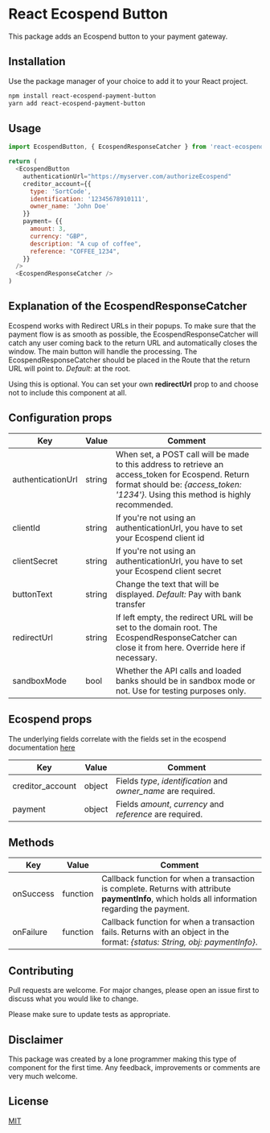 
# React Ecospend Button

This package adds an Ecospend button to your payment gateway.

## Installation

Use the package manager of your choice to add it to your React project.

```bash
npm install react-ecospend-payment-button
yarn add react-ecospend-payment-button
```

## Usage

```javascript
import EcospendButton, { EcospendResponseCatcher } from 'react-ecospend-payment-button'

return (
  <EcospendButton
    authenticationUrl="https://myserver.com/authorizeEcospend"
    creditor_account={{
      type: 'SortCode',
      identification: '12345678910111',
      owner_name: 'John Doe'
    }}
    payment= {{
      amount: 3,
      currency: "GBP",
      description: "A cup of coffee",
      reference: "COFFEE_1234",
    }}
  />
  <EcospendResponseCatcher />
)
```

## Explanation of the EcospendResponseCatcher

Ecospend works with Redirect URLs in their popups. To make sure that the payment flow is as smooth as possible, the EcospendResponseCatcher will catch any user coming back to the return URL and automatically closes the window. The main button will handle the processing. The EcospendResponseCatcher should be placed in the Route that the return URL will point to. *Default*: at the root.

Using this is optional. You can set your own **redirectUrl** prop to and choose not to include this component at all.

## Configuration props

Key | Value | Comment
----| ------|--------
authenticationUrl | string | When set, a POST call will be made to this address to retrieve an access_token for Ecospend. Return format should be: *{access_token: '1234'}*. Using this method is highly recommended.
clientId | string | If you're not using an authenticationUrl, you have to set your Ecospend client id
clientSecret | string | If you're not using an authenticationUrl, you have to set your Ecospend client secret
buttonText | string | Change the text that will be displayed. *Default:* Pay with bank transfer
redirectUrl | string | If left empty, the redirect URL will be set to the domain root. The EcospendResponseCatcher can close it from here. Override here if necessary.
sandboxMode | bool | Whether the API calls and loaded banks should be in sandbox mode or not. Use for testing purposes only.

## Ecospend props

The underlying fields correlate with the fields set in the ecospend documentation [here](https://docs.ecospend.com/api/v2/#tag/Payments/paths/~1api~1v2.0~1payments/post)

Key | Value | Comment
----| ------|--------
creditor_account | object | Fields *type*, *identification* and *owner_name*  are required.
payment | object | Fields *amount*, *currency* and *reference* are required.

## Methods

Key | Value | Comment
----| ------|--------
onSuccess | function | Callback function for when a transaction is complete. Returns with attribute **paymentInfo**, which holds all information regarding the payment.
onFailure | function | Callback function for when a transaction fails. Returns with an object in the format: *{status: String, obj: paymentInfo}*.

## Contributing
Pull requests are welcome. For major changes, please open an issue first to discuss what you would like to change.

Please make sure to update tests as appropriate.

## Disclaimer
This package was created by a lone programmer making this type of component for the first time. Any feedback, improvements or comments are very much welcome.

## License
[MIT](https://choosealicense.com/licenses/mit/)